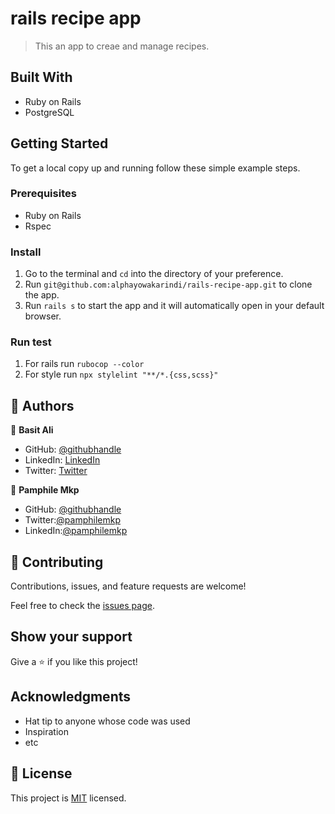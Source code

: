 # rails recipe app

> This an app to creae and manage recipes.

## Built With

- Ruby on Rails
- PostgreSQL

## Getting Started

To get a local copy up and running follow these simple example steps.

### Prerequisites

- Ruby on Rails
- Rspec

### Install

1. Go to the terminal and `cd` into the directory of your preference.
2. Run `git@github.com:alphayowakarindi/rails-recipe-app.git` to clone the app.
3. Run `rails s` to start the app and it will automatically open in your default browser.

### Run test
1. For rails run `rubocop --color`
2. For style run  `npx stylelint "**/*.{css,scss}"`

## 👥 Authors <a name="authors"></a>

👤 **Basit Ali**

- GitHub: [@githubhandle](https://github.com/basitali111)
- LinkedIn: [LinkedIn](https://www.linkedin.com/in/basit-ali-jobs/)
- Twitter: [Twitter](https://twitter.com/BasitAl35031734)

👤 **Pamphile Mkp**

- GitHub: [@githubhandle](https://github.com/pamphilemkp)
- Twitter:[@pamphilemkp](https://Twitter.com/PamphileMusonda)
- LinkedIn:[@pamphilemkp](https://www.linkedin.com/in/pamphile-musonda)

## 🤝 Contributing
Contributions, issues, and feature requests are welcome!

Feel free to check the [issues page](https://github.com/alphayowakarindi/rails-recipe-app/issues). 

## Show your support

Give a ⭐️ if you like this project!

## Acknowledgments

- Hat tip to anyone whose code was used
- Inspiration
- etc

## 📝 License

This project is [MIT](./MIT.md) licensed.